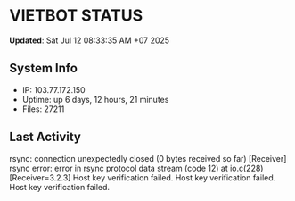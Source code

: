 # VIETBOT STATUS
**Updated**: Sat Jul 12 08:33:35 AM +07 2025

## System Info
- IP: 103.77.172.150
- Uptime: up 6 days, 12 hours, 21 minutes
- Files: 27211

## Last Activity
rsync: connection unexpectedly closed (0 bytes received so far) [Receiver]
rsync error: error in rsync protocol data stream (code 12) at io.c(228) [Receiver=3.2.3]
Host key verification failed.
Host key verification failed.
Host key verification failed.
